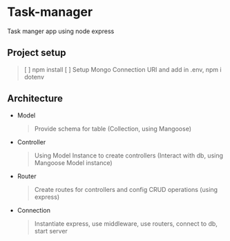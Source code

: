 # Task-manager
Task manger app using node express

## Project setup
> [ ] npm install
> [ ] Setup Mongo Connection URI and add in .env, npm i dotenv

## Architecture
- Model
    > Provide schema for table (Collection, using Mangoose)
- Controller
    > Using Model Instance to create controllers (Interact with db, using Mangoose Model instance)
- Router
    > Create routes for controllers and config CRUD operations (using express)
- Connection
    > Instantiate express, use middleware, use routers, connect to db, start server

